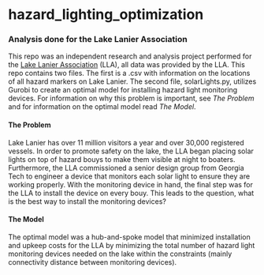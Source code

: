# hazard_lighting_optimization
### Analysis done for the Lake Lanier Association

<p>This repo was an independent research and analysis project performed for the <a href="https://lakelanier.org/">Lake Lanier Association</a> (LLA), all data was provided by the LLA. This repo contains two files. The first is a .csv with information on the locations of all hazard markers on Lake Lanier. The second file, solarLights.py, utilizes Gurobi to create an optimal model for installing hazard light monitoring devices. For information on why this problem is important, see <i>The Problem</i> and for information on the optimal model read <i>The Model</i>.</p> 

#### The Problem
<p>Lake Lanier has over 11 million visitors a year and over 30,000 registered vessels. In order to promote safety on the lake, the LLA began placing solar lights on top of hazard bouys to make them visible at night to boaters. Furthermore, the LLA commissioned a senior design group from Georgia Tech to engineer a device that monitors each solar light to ensure they are working properly. With the monitoring device in hand, the final step was for the LLA to install the device on every bouy. This leads to the question, what is the best way to install the monitoring devices?</p>

#### The Model
<p>The optimal model was a hub-and-spoke model that minimized installation and upkeep costs for the LLA by minimizing the total number of hazard light monitoring devices needed on the lake within the constraints (mainly connectivity distance between monitoring devices).</p>
